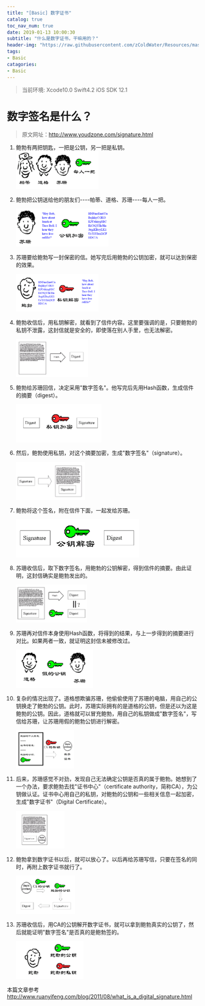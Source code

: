 ```yaml
---
title: "[Basic] 数字证书"
catalog: true
toc_nav_num: true
date: 2019-01-13 10:00:30
subtitle: "什么是数字证书，干嘛用的？"
header-img: "https://raw.githubusercontent.com/zColdWater/Resources/master/Images/legend_cover.jpg"
tags:
- Basic
catagories:
- Basic
---
```


> 当前环境: Xcode10.0 Swift4.2 iOS SDK 12.1


数字签名是什么？
=======

> 原文网址：http://www.youdzone.com/signature.html

1. 鲍勃有两把钥匙，一把是公钥，另一把是私钥。
    <img src="https://raw.githubusercontent.com/zColdWater/Resources/master/Images/bg2.png" height="100" />  



2. 鲍勃把公钥送给他的朋友们----帕蒂、道格、苏珊----每人一把。

    <img src="https://raw.githubusercontent.com/zColdWater/Resources/master/Images/bg3.png" height="100" />  


3. 苏珊要给鲍勃写一封保密的信。她写完后用鲍勃的公钥加密，就可以达到保密的效果。

    <img src="https://raw.githubusercontent.com/zColdWater/Resources/master/Images/bg4.png" height="100" />  

4. 鲍勃收信后，用私钥解密，就看到了信件内容。这里要强调的是，只要鲍勃的私钥不泄露，这封信就是安全的，即使落在别人手里，也无法解密。

    <img src="https://raw.githubusercontent.com/zColdWater/Resources/master/Images/bg5.png" height="100" />  


5. 鲍勃给苏珊回信，决定采用"数字签名"。他写完后先用Hash函数，生成信件的摘要（digest）。

    <img src="https://raw.githubusercontent.com/zColdWater/Resources/master/Images/bg6.png" height="100" />  


6. 然后，鲍勃使用私钥，对这个摘要加密，生成"数字签名"（signature）。

    <img src="https://raw.githubusercontent.com/zColdWater/Resources/master/Images/bg7.png" height="100" />  

7. 鲍勃将这个签名，附在信件下面，一起发给苏珊。

    <img src="https://raw.githubusercontent.com/zColdWater/Resources/master/Images/bg8.png" height="100" />  

8. 苏珊收信后，取下数字签名，用鲍勃的公钥解密，得到信件的摘要。由此证明，这封信确实是鲍勃发出的。

    <img src="https://raw.githubusercontent.com/zColdWater/Resources/master/Images/bg9.png" height="100" />  

9. 苏珊再对信件本身使用Hash函数，将得到的结果，与上一步得到的摘要进行对比。如果两者一致，就证明这封信未被修改过。

    <img src="https://raw.githubusercontent.com/zColdWater/Resources/master/Images/bg10.png" height="100" />  

10. 复杂的情况出现了。道格想欺骗苏珊，他偷偷使用了苏珊的电脑，用自己的公钥换走了鲍勃的公钥。此时，苏珊实际拥有的是道格的公钥，但是还以为这是鲍勃的公钥。因此，道格就可以冒充鲍勃，用自己的私钥做成"数字签名"，写信给苏珊，让苏珊用假的鲍勃公钥进行解密。

    <img src="https://raw.githubusercontent.com/zColdWater/Resources/master/Images/bg11.png" height="100" />  


11. 后来，苏珊感觉不对劲，发现自己无法确定公钥是否真的属于鲍勃。她想到了一个办法，要求鲍勃去找"证书中心"（certificate authority，简称CA），为公钥做认证。证书中心用自己的私钥，对鲍勃的公钥和一些相关信息一起加密，生成"数字证书"（Digital Certificate）。

    <img src="https://raw.githubusercontent.com/zColdWater/Resources/master/Images/bg12.png" height="100" />  

12. 鲍勃拿到数字证书以后，就可以放心了。以后再给苏珊写信，只要在签名的同时，再附上数字证书就行了。

    <img src="https://raw.githubusercontent.com/zColdWater/Resources/master/Images/bg13.png" height="100" />  

13. 苏珊收信后，用CA的公钥解开数字证书，就可以拿到鲍勃真实的公钥了，然后就能证明"数字签名"是否真的是鲍勃签的。

    <img src="https://raw.githubusercontent.com/zColdWater/Resources/master/Images/bg14.png" height="100" />  


本篇文章参考   http://www.ruanyifeng.com/blog/2011/08/what_is_a_digital_signature.html


